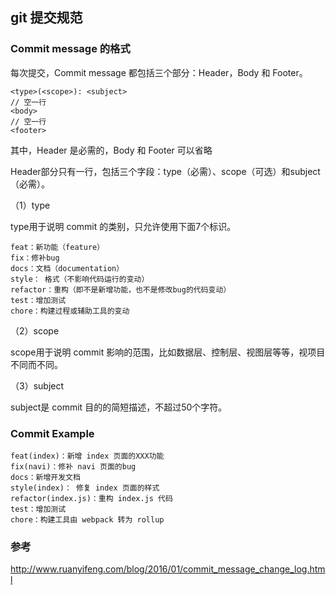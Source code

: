 ## git 提交规范


### Commit message 的格式

每次提交，Commit message 都包括三个部分：Header，Body 和 Footer。
```
<type>(<scope>): <subject>
// 空一行
<body>
// 空一行
<footer>
```

其中，Header 是必需的，Body 和 Footer 可以省略


Header部分只有一行，包括三个字段：type（必需）、scope（可选）和subject（必需）。

（1）type

type用于说明 commit 的类别，只允许使用下面7个标识。
```
feat：新功能（feature）
fix：修补bug
docs：文档（documentation）
style： 格式（不影响代码运行的变动）
refactor：重构（即不是新增功能，也不是修改bug的代码变动）
test：增加测试
chore：构建过程或辅助工具的变动
```

（2）scope

scope用于说明 commit 影响的范围，比如数据层、控制层、视图层等等，视项目不同而不同。

（3）subject

subject是 commit 目的的简短描述，不超过50个字符。

### Commit Example

```
feat(index)：新增 index 页面的XXX功能
fix(navi)：修补 navi 页面的bug
docs：新增开发文档
style(index)： 修复 index 页面的样式
refactor(index.js)：重构 index.js 代码
test：增加测试
chore：构建工具由 webpack 转为 rollup
```

### 参考 

http://www.ruanyifeng.com/blog/2016/01/commit_message_change_log.html
